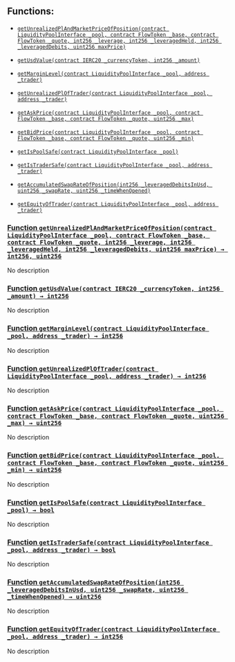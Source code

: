 ## Functions:

- [`getUnrealizedPlAndMarketPriceOfPosition(contract LiquidityPoolInterface _pool, contract FlowToken _base, contract FlowToken _quote, int256 _leverage, int256 _leveragedHeld, int256 _leveragedDebits, uint256 maxPrice)`](#TestFlowMarginProtocol1-getUnrealizedPlAndMarketPriceOfPosition-contract-LiquidityPoolInterface-contract-FlowToken-contract-FlowToken-int256-int256-int256-uint256-)

- [`getUsdValue(contract IERC20 _currencyToken, int256 _amount)`](#TestFlowMarginProtocol1-getUsdValue-contract-IERC20-int256-)

- [`getMarginLevel(contract LiquidityPoolInterface _pool, address _trader)`](#TestFlowMarginProtocol1-getMarginLevel-contract-LiquidityPoolInterface-address-)

- [`getUnrealizedPlOfTrader(contract LiquidityPoolInterface _pool, address _trader)`](#TestFlowMarginProtocol1-getUnrealizedPlOfTrader-contract-LiquidityPoolInterface-address-)

- [`getAskPrice(contract LiquidityPoolInterface _pool, contract FlowToken _base, contract FlowToken _quote, uint256 _max)`](#TestFlowMarginProtocol1-getAskPrice-contract-LiquidityPoolInterface-contract-FlowToken-contract-FlowToken-uint256-)

- [`getBidPrice(contract LiquidityPoolInterface _pool, contract FlowToken _base, contract FlowToken _quote, uint256 _min)`](#TestFlowMarginProtocol1-getBidPrice-contract-LiquidityPoolInterface-contract-FlowToken-contract-FlowToken-uint256-)

- [`getIsPoolSafe(contract LiquidityPoolInterface _pool)`](#TestFlowMarginProtocol1-getIsPoolSafe-contract-LiquidityPoolInterface-)

- [`getIsTraderSafe(contract LiquidityPoolInterface _pool, address _trader)`](#TestFlowMarginProtocol1-getIsTraderSafe-contract-LiquidityPoolInterface-address-)

- [`getAccumulatedSwapRateOfPosition(int256 _leveragedDebitsInUsd, uint256 _swapRate, uint256 _timeWhenOpened)`](#TestFlowMarginProtocol1-getAccumulatedSwapRateOfPosition-int256-uint256-uint256-)

- [`getEquityOfTrader(contract LiquidityPoolInterface _pool, address _trader)`](#TestFlowMarginProtocol1-getEquityOfTrader-contract-LiquidityPoolInterface-address-)

### [Function `getUnrealizedPlAndMarketPriceOfPosition(contract LiquidityPoolInterface _pool, contract FlowToken _base, contract FlowToken _quote, int256 _leverage, int256 _leveragedHeld, int256 _leveragedDebits, uint256 maxPrice) → int256, uint256`](#TestFlowMarginProtocol1-getUnrealizedPlAndMarketPriceOfPosition-contract-LiquidityPoolInterface-contract-FlowToken-contract-FlowToken-int256-int256-int256-uint256-)

No description

### [Function `getUsdValue(contract IERC20 _currencyToken, int256 _amount) → int256`](#TestFlowMarginProtocol1-getUsdValue-contract-IERC20-int256-)

No description

### [Function `getMarginLevel(contract LiquidityPoolInterface _pool, address _trader) → int256`](#TestFlowMarginProtocol1-getMarginLevel-contract-LiquidityPoolInterface-address-)

No description

### [Function `getUnrealizedPlOfTrader(contract LiquidityPoolInterface _pool, address _trader) → int256`](#TestFlowMarginProtocol1-getUnrealizedPlOfTrader-contract-LiquidityPoolInterface-address-)

No description

### [Function `getAskPrice(contract LiquidityPoolInterface _pool, contract FlowToken _base, contract FlowToken _quote, uint256 _max) → uint256`](#TestFlowMarginProtocol1-getAskPrice-contract-LiquidityPoolInterface-contract-FlowToken-contract-FlowToken-uint256-)

No description

### [Function `getBidPrice(contract LiquidityPoolInterface _pool, contract FlowToken _base, contract FlowToken _quote, uint256 _min) → uint256`](#TestFlowMarginProtocol1-getBidPrice-contract-LiquidityPoolInterface-contract-FlowToken-contract-FlowToken-uint256-)

No description

### [Function `getIsPoolSafe(contract LiquidityPoolInterface _pool) → bool`](#TestFlowMarginProtocol1-getIsPoolSafe-contract-LiquidityPoolInterface-)

No description

### [Function `getIsTraderSafe(contract LiquidityPoolInterface _pool, address _trader) → bool`](#TestFlowMarginProtocol1-getIsTraderSafe-contract-LiquidityPoolInterface-address-)

No description

### [Function `getAccumulatedSwapRateOfPosition(int256 _leveragedDebitsInUsd, uint256 _swapRate, uint256 _timeWhenOpened) → uint256`](#TestFlowMarginProtocol1-getAccumulatedSwapRateOfPosition-int256-uint256-uint256-)

No description

### [Function `getEquityOfTrader(contract LiquidityPoolInterface _pool, address _trader) → int256`](#TestFlowMarginProtocol1-getEquityOfTrader-contract-LiquidityPoolInterface-address-)

No description
